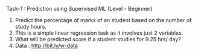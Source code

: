 Task-1 : Prediction using Supervised ML (Level - Beginner)
1. Predict the percentage of marks of an student based on the number of study hours.
2. This is a simple linear regression task as it involves just 2 variables.
3. What will be predicted score if a student studies for 9.25 hrs/ day?
4. Data : http://bit.ly/w-data

